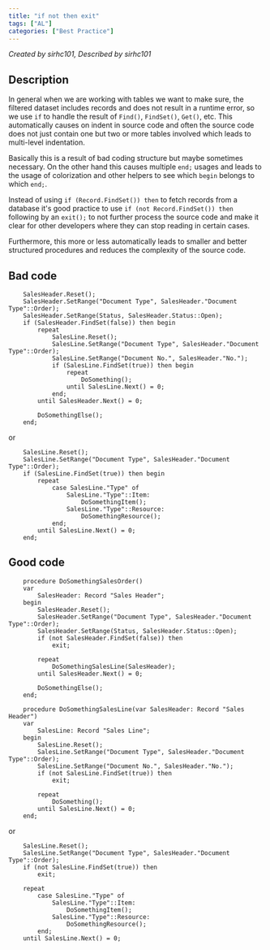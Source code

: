 ```yaml
---
title: "if not then exit"
tags: ["AL"]
categories: ["Best Practice"]
---
```


_Created by sirhc101, Described by sirhc101_

## Description

In general when we are working with tables we want to make sure, the filtered dataset includes records and does not result in a runtime error, so we use `if` to handle the result of `Find()`, `FindSet()`, `Get()`, etc.
This automatically causes on indent in source code and often the source code does not just contain one but two or more tables involved which leads to multi-level indentation.

Basically this is a result of bad coding structure but maybe sometimes necessary. On the other hand this causes multiple `end;` usages and leads to the usage of colorization and other helpers to see which `begin` belongs to which `end;`.

Instead of using `if (Record.FindSet()) then` to fetch records from a database it's good practice to use `if (not Record.FindSet()) then` following by an `exit();` to not further process the source code and make it clear for other developers where they can stop reading in certain cases.

Furthermore, this more or less automatically leads to smaller and better structured procedures and reduces the complexity of the source code.

## Bad code

```al
    SalesHeader.Reset();
    SalesHeader.SetRange("Document Type", SalesHeader."Document Type"::Order);
    SalesHeader.SetRange(Status, SalesHeader.Status::Open);
    if (SalesHeader.FindSet(false)) then begin
        repeat
            SalesLine.Reset();
            SalesLine.SetRange("Document Type", SalesHeader."Document Type"::Order);
            SalesLine.SetRange("Document No.", SalesHeader."No.");
            if (SalesLine.FindSet(true)) then begin
                repeat
                    DoSomething();
                until SalesLine.Next() = 0;
            end;
        until SalesHeader.Next() = 0;

        DoSomethingElse();
    end;
```

or

```al
    SalesLine.Reset();
    SalesLine.SetRange("Document Type", SalesHeader."Document Type"::Order);
    if (SalesLine.FindSet(true)) then begin
        repeat
            case SalesLine."Type" of
                SalesLine."Type"::Item:
                    DoSomethingItem();
                SalesLine."Type"::Resource:
                    DoSomethingResource();
            end;
        until SalesLine.Next() = 0;
    end;
```

## Good code

```al
    procedure DoSomethingSalesOrder()
    var
        SalesHeader: Record "Sales Header";
    begin
        SalesHeader.Reset();
        SalesHeader.SetRange("Document Type", SalesHeader."Document Type"::Order);
        SalesHeader.SetRange(Status, SalesHeader.Status::Open);
        if (not SalesHeader.FindSet(false)) then
            exit;

        repeat
            DoSomethingSalesLine(SalesHeader);
        until SalesHeader.Next() = 0;

        DoSomethingElse();
    end;

    procedure DoSomethingSalesLine(var SalesHeader: Record "Sales Header")
    var
        SalesLine: Record "Sales Line";
    begin
        SalesLine.Reset();
        SalesLine.SetRange("Document Type", SalesHeader."Document Type"::Order);
        SalesLine.SetRange("Document No.", SalesHeader."No.");
        if (not SalesLine.FindSet(true)) then
            exit;

        repeat
            DoSomething();
        until SalesLine.Next() = 0;
    end;
```

or

```al
    SalesLine.Reset();
    SalesLine.SetRange("Document Type", SalesHeader."Document Type"::Order);
    if (not SalesLine.FindSet(true)) then
        exit;

    repeat
        case SalesLine."Type" of
            SalesLine."Type"::Item:
                DoSomethingItem();
            SalesLine."Type"::Resource:
                DoSomethingResource();
        end;
    until SalesLine.Next() = 0;
```